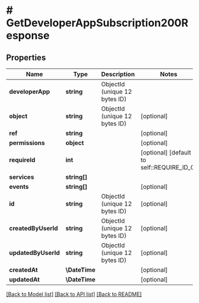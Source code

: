 # # GetDeveloperAppSubscription200Response

## Properties

Name | Type | Description | Notes
------------ | ------------- | ------------- | -------------
**developerApp** | **string** | ObjectId (unique 12 bytes ID) |
**object** | **string** | ObjectId (unique 12 bytes ID) | [optional]
**ref** | **string** |  | [optional]
**permissions** | **object** |  | [optional]
**requireId** | **int** |  | [optional] [default to self::REQUIRE_ID_0]
**services** | **string[]** |  |
**events** | **string[]** |  | [optional]
**id** | **string** | ObjectId (unique 12 bytes ID) | [optional]
**createdByUserId** | **string** | ObjectId (unique 12 bytes ID) | [optional]
**updatedByUserId** | **string** | ObjectId (unique 12 bytes ID) | [optional]
**createdAt** | **\DateTime** |  | [optional]
**updatedAt** | **\DateTime** |  | [optional]

[[Back to Model list]](../../README.md#models) [[Back to API list]](../../README.md#endpoints) [[Back to README]](../../README.md)
